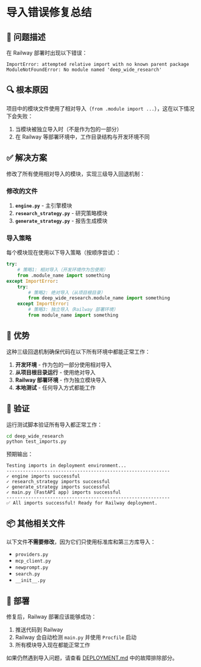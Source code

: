 # 导入错误修复总结

## 🐛 问题描述

在 Railway 部署时出现以下错误：
```
ImportError: attempted relative import with no known parent package
ModuleNotFoundError: No module named 'deep_wide_research'
```

## 🔍 根本原因

项目中的模块文件使用了相对导入（`from .module import ...`），这在以下情况下会失败：
1. 当模块被独立导入时（不是作为包的一部分）
2. 在 Railway 等部署环境中，工作目录结构与开发环境不同

## ✅ 解决方案

修改了所有使用相对导入的模块，实现三级导入回退机制：

### 修改的文件
1. **`engine.py`** - 主引擎模块
2. **`research_strategy.py`** - 研究策略模块
3. **`generate_strategy.py`** - 报告生成模块

### 导入策略

每个模块现在使用以下导入策略（按顺序尝试）：

```python
try:
    # 策略1: 相对导入（开发环境作为包使用）
    from .module_name import something
except ImportError:
    try:
        # 策略2: 绝对导入（从项目根目录）
        from deep_wide_research.module_name import something
    except ImportError:
        # 策略3: 独立导入（Railway 部署环境）
        from module_name import something
```

## 🎯 优势

这种三级回退机制确保代码在以下所有环境中都能正常工作：

1. **开发环境** - 作为包的一部分使用相对导入
2. **从项目根目录运行** - 使用绝对导入
3. **Railway 部署环境** - 作为独立模块导入
4. **本地测试** - 任何导入方式都能工作

## 🧪 验证

运行测试脚本验证所有导入都正常工作：

```bash
cd deep_wide_research
python test_imports.py
```

预期输出：
```
Testing imports in deployment environment...
------------------------------------------------------------
✓ engine imports successful
✓ research_strategy imports successful
✓ generate_strategy imports successful
✓ main.py (FastAPI app) imports successful
------------------------------------------------------------
✅ All imports successful! Ready for Railway deployment.
```

## 📦 其他相关文件

以下文件**不需要修改**，因为它们只使用标准库和第三方库导入：
- `providers.py`
- `mcp_client.py`
- `newprompt.py`
- `search.py`
- `__init__.py`

## 🚀 部署

修复后，Railway 部署应该能够成功：
1. 推送代码到 Railway
2. Railway 会自动检测 `main.py` 并使用 `Procfile` 启动
3. 所有模块导入现在都能正常工作

如果仍然遇到导入问题，请查看 [DEPLOYMENT.md](./DEPLOYMENT.md) 中的故障排除部分。

